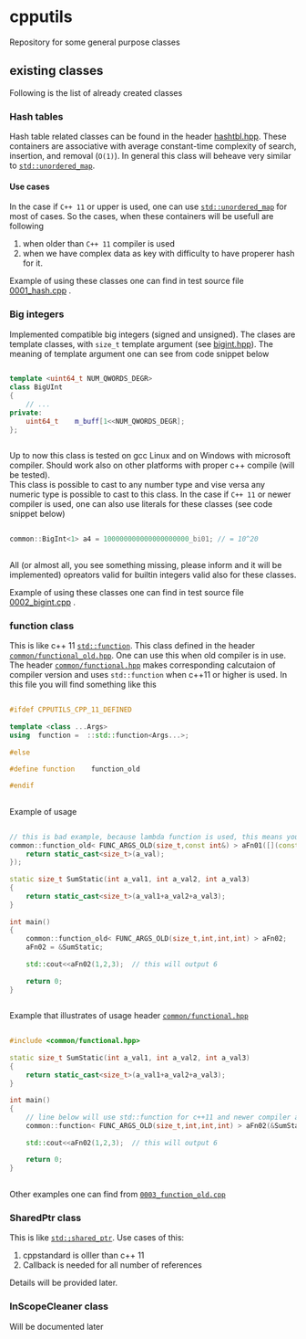 # cpputils
Repository for some general purpose classes  
  
## existing classes  
Following is the list of already created classes  
  
### Hash tables  
Hash table related classes can be found in the header [hashtbl.hpp](include/common/hashtbl.hpp). 
These containers are associative with average constant-time complexity of search, insertion, and removal (`O(1)`).
In general this class will beheave very similar to [`std::unordered_map`](https://en.cppreference.com/w/cpp/container/unordered_map).  
  
#### Use cases  
In the case if `C++ 11` or upper is used, one can use [`std::unordered_map`](https://en.cppreference.com/w/cpp/container/unordered_map) 
for most of cases. So the cases, when these containers will be usefull are following  
 1. when older than `C++ 11` compiler is used  
 2. when we have complex data as key with difficulty to have properer hash for it.  
   
Example of using these classes one can find in test source file [0001_hash.cpp](src/tests/googletest/0001_hash.cpp) .  
  
  
### Big integers  
Implemented compatible big integers (signed and unsigned). The clases are template classes, with `size_t` template argument 
(see [bigint.hpp](include/common/bigint.hpp)). The meaning of template argument one can see from code snippet below  
  
``` cpp  
  
template <uint64_t NUM_QWORDS_DEGR>  
class BigUInt  
{  
	// ...  
private:  
	uint64_t	m_buff[1<<NUM_QWORDS_DEGR];  
};  
  
```  
  
Up to now this class is tested on gcc Linux and on Windows with microsoft compiler. Should work also on other platforms with proper c++ 
compile (will be tested).  
This class is possible to cast to any number type and vise versa any numeric type is possible to cast to this class. 
In the case if `C++ 11` or newer compiler is used, one can also use literals for these classes (see code snippet below)   
  
``` cpp  
  
common::BigInt<1> a4 = 100000000000000000000_bi01; // = 10^20
    
```  

All (or almost all, you see something missing, please inform and it will be implemented) opreators valid for builtin 
integers valid also for these classes.  
  
Example of using these classes one can find in test source file [0002_bigint.cpp](src/tests/googletest/0002_bigint.cpp) .  
  
  
### function class  
This is like c++ 11 [`std::function`](https://en.cppreference.com/w/cpp/utility/functional/function). 
This class defined in the header [`common/functional_old.hpp`](include/common/functional_old.hpp). 
One can use this when old compiler is in use. The header [`common/functional.hpp`](include/common/functional.hpp) makes 
corresponding calcutaion of compiler version and uses `std::function` when c++11 or higher is used. In this file you will find something like this  
```cpp  
    
#ifdef CPPUTILS_CPP_11_DEFINED  
  
template <class ...Args>  
using  function =  ::std::function<Args...>;  
  
#else  
  
#define function	function_old  

#endif  
  
```  
  
Example of usage  
``` cpp  
  
// this is bad example, because lambda function is used, this means you can use std::function  
common::function_old< FUNC_ARGS_OLD(size_t,const int&) > aFn01([](const int& a_val){  
	return static_cast<size_t>(a_val);  
});  
  
static size_t SumStatic(int a_val1, int a_val2, int a_val3)   
{  
	return static_cast<size_t>(a_val1+a_val2+a_val3);  
}  
  
int main()  
{  
	common::function_old< FUNC_ARGS_OLD(size_t,int,int,int) > aFn02;  
	aFn02 = &SumStatic;  
	  
	std::cout<<aFn02(1,2,3);  // this will output 6  
	  
	return 0;  
}  
  
```  
  
Example that illustrates of usage header  [`common/functional.hpp`](include/common/functional.hpp)  
``` cpp  
  
#include <common/functional.hpp>  
  
static size_t SumStatic(int a_val1, int a_val2, int a_val3)  
{  
	return static_cast<size_t>(a_val1+a_val2+a_val3);  
}  
  
int main()  
{  
	// line below will use std::function for c++11 and newer compiler and common::function_old for old compilers    
	common::function< FUNC_ARGS_OLD(size_t,int,int,int) > aFn02(&SumStatic);  
  	  
	std::cout<<aFn02(1,2,3);  // this will output 6  
	  
	return 0;  
}  
  
```  
Other examples one can find from [`0003_function_old.cpp`](src/tests/googletest/0003_function_old.cpp)  
  
  
### SharedPtr class  
This is like [`std:;shared_ptr`](https://en.cppreference.com/w/cpp/memory/shared_ptr). 
Use cases of this:  
 1. cppstandard is olller than c++ 11  
 2. Callback is needed for all number of references  
 
  
Details will be provided later.  
  
### InScopeCleaner class  
Will be documented later

